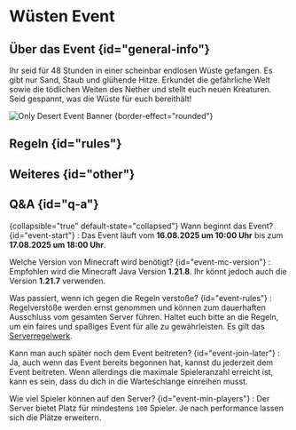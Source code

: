 <primary-label ref="event-upcoming"/>
<secondary-label ref="only-desert-event-mc-version"/>
<secondary-label ref="only-desert-event-date"/>

# Wüsten Event

## Über das Event {id="general-info"}

Ihr seid für 48 Stunden in einer scheinbar endlosen Wüste gefangen.
Es gibt nur Sand, Staub und glühende Hitze.
Erkundet die gefährliche Welt sowie die tödlichen Weiten des Nether und stellt euch neuen Kreaturen.
Seid gespannt, was die Wüste für euch bereithält!

![Only Desert Event Banner](only-desert-thumbnail.png) {border-effect="rounded"}

## Regeln {id="rules"}

<include from="util.md" element-id="no-rules-changed" />

## Weiteres {id="other"}

<include from="util.md" element-id="event-features" />

## Q&A {id="q-a"}

{collapsible="true" default-state="collapsed"}
Wann beginnt das Event? {id="event-start"}
: Das Event läuft vom **16.08.2025 um 10:00 Uhr** bis zum **17.08.2025 um 18:00 Uhr**.

Welche Version von Minecraft wird benötigt? {id="event-mc-version"}
: Empfohlen wird die Minecraft Java Version **1.21.8**.
Ihr könnt jedoch auch die Version **1.21.7** verwenden.

Was passiert, wenn ich gegen die Regeln verstoße? {id="event-rules"}
: Regelverstöße werden ernst genommen und können zum dauerhaften Ausschluss vom gesamten Server führen. Haltet euch
bitte an die Regeln, um ein faires und spaßiges Event für alle zu gewährleisten. Es gilt das [Serverregelwerk](rules.md).

Kann man auch später noch dem Event beitreten? {id="event-join-later"}
: Ja, auch wenn das Event bereits begonnen hat, kannst du jederzeit dem Event beitreten. Wenn allerdings die maximale
Spieleranzahl erreicht ist, kann es sein, dass du dich in die Warteschlange einreihen musst.

Wie viel Spieler können auf den Server? {id="event-min-players"}
: Der Server bietet Platz für mindestens `100` Spieler.
Je nach performance lassen sich die Plätze erweitern.